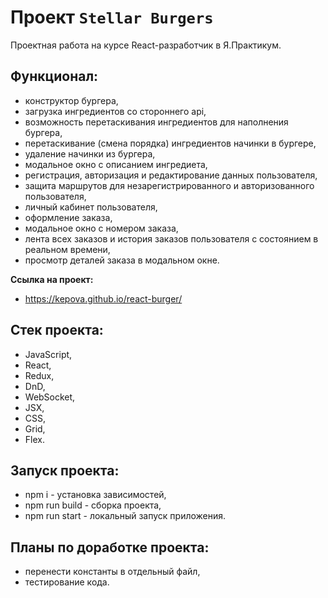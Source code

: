 # Проект `Stellar Burgers`
Проектная работа на курсе React-разработчик в Я.Практикум.

## Функционал:
- конструктор бургера,
- загрузка ингредиентов со стороннего api,
- возможность перетаскивания ингредиентов для наполнения бургера,
- перетаскивание (смена порядка) ингредиентов начинки в бургере,
- удаление начинки из бургера,
- модальное окно с описанием ингредиета,
- регистрация, авторизация и редактирование данных пользователя,
- защита маршрутов для незарегистрированного и авторизованного пользователя,
- личный кабинет пользователя,
- оформление заказа,
- модальное окно с номером заказа,
- лента всех заказов и история заказов пользователя с состоянием в реальном времени,
- просмотр деталей заказа в модальном окне.

**Ссылка на проект:**
- https://kepova.github.io/react-burger/

## Стек проекта:
- JavaScript,
- React,
- Redux,
- DnD,
- WebSocket,
- JSX,
- CSS,
- Grid,
- Flex.

## Запуск проекта:
- npm i - установка зависимостей,
- npm run build - сборка проекта,
- npm run start - локальный запуск приложения.

## Планы по доработке проекта:

- перенести константы в отдельный файл,
- тестирование кода.
